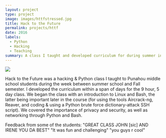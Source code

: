 ```yaml
---
layout: project
type: project
image: images/httfstressed.jpg
title: Hack to the Future
permalink: projects/httf
date: 2016
labels:
  - Python
  - Hacking
  - Teaching
summary: A class I taught and developed curriculum for during summer intersession.
---
```


<img class="ui image" src="{{ site.baseurl }}/images/httfstressed.jpg">

Hack to the Future was a hacking & Python class I taught to Punahou middle school students during the week between summer school and Fall semester. I developed the curriculum within a span of days for the 9 hour, 5 day class. We began the class with an introduction to Linux and Bash, the latter being important later in the course (for using the tools Aircrack-ng, Reaver, and coding & using a Python brute force dictionary-attack SSH script). We covered the importance of privacy and security, as well as networking through Python and Bash.

Feedback from some of the students:
"GREAT CLASS JOHN [sic] AND IRENE YOU DA BEST"
"It was fun and challenging"
"you guys r cool"
